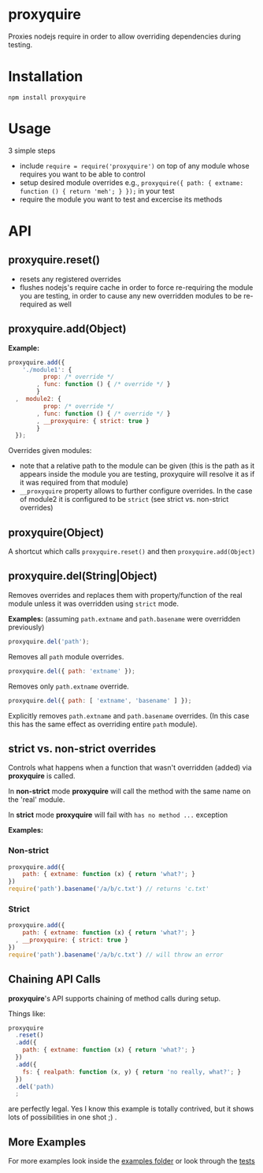 # proxyquire

Proxies nodejs require in order to allow overriding dependencies during testing.

# Installation

    npm install proxyquire

# Usage

3 simple steps

- include `require = require('proxyquire')` on top of any module whose requires you want to be able to control
- setup desired module overrides e.g., `proxyquire({ path: { extname: function () { return 'meh'; } });` in your test
- require the module you want to test and excercise its methods

# API

## proxyquire.reset()
    
- resets any registered overrides
- flushes nodejs's require cache in order to force re-requiring the module you
  are testing, in order to cause any new overridden modules to be re-required as well

## proxyquire.add(Object)

**Example:**

```javascript
proxyquire.add({
    './module1': {
          prop: /* override */
        , func: function () { /* override */ }
        }
  ,  module2: {
          prop: /* override */
        , func: function () { /* override */ }
        , __proxyquire: { strict: true }
        }
  });
```

Overrides given modules:

- note that a relative path to the module can be given (this is the path as it
  appears inside the module you are testing, proxyquire will resolve it as if
  it was required from that module)
- `__proxyquire` property allows to further configure overrides. In the case of
  module2 it is configured to be `strict` (see strict vs.  non-strict
  overrides)

## proxyquire(Object)

A shortcut which calls `proxyquire.reset()` and then `proxyquire.add(Object)`

## proxyquire.del(String|Object)

Removes overrides and replaces them with property/function of the real module unless it was overridden using `strict` mode.

**Examples:** (assuming `path.extname` and `path.basename` were overridden previously)

```javascript
proxyquire.del('path');
```

Removes all `path` module overrides.


```javascript
proxyquire.del({ path: 'extname' });
```

Removes only `path.extname` override.

```javascript
proxyquire.del({ path: [ 'extname', 'basename' ] });
```

Explicitly removes `path.extname` and `path.basename` overrides. (In this case
this has the same effect as overriding entire `path` module).

## strict vs. non-strict overrides

Controls what happens when a function that wasn't overridden (added) via **proxyquire** is called.

In **non-strict** mode **proxyquire** will call the method with the same name on the 'real' module.

In **strict** mode **proxyquire** will fail with `has no method ...` exception

**Examples:**

### Non-strict

```javascript
proxyquire.add({
    path: { extname: function (x) { return 'what?'; } 
})
require('path').basename('/a/b/c.txt') // returns 'c.txt'
```

### Strict

```javascript
proxyquire.add({
    path: { extname: function (x) { return 'what?'; } 
  , __proxyquire: { strict: true }
})
require('path').basename('/a/b/c.txt') // will throw an error
```

## Chaining API Calls

**proxyquire**'s API supports chaining of method calls during setup.

Things like:

```javascript
proxyquire
  .reset()
  .add({
    path: { extname: function (x) { return 'what?'; } 
  })
  .add({
    fs: { realpath: function (x, y) { return 'no really, what?'; } 
  })
  .del('path)
  ;
```

are perfectly legal. 
Yes I know this example is totally contrived, but it shows lots of possibilities in one shot ;) .

## More Examples

For more examples look inside the [examples folder](./blob/master/examples/) or
look through the [tests](./blob/master/tests/proxyquire.js)


